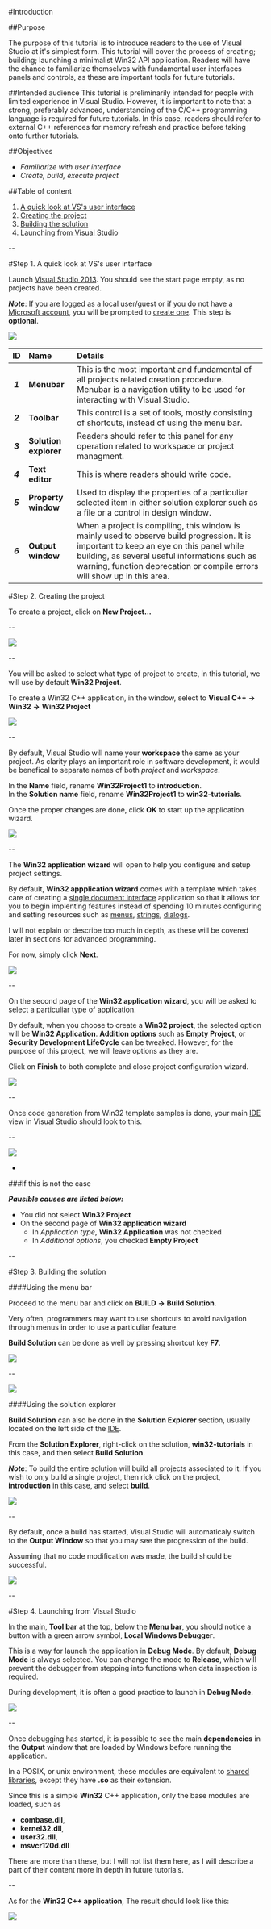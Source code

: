 #Introduction

##Purpose

The purpose of this tutorial is to introduce readers to the use of Visual Studio at it's simplest form. This tutorial will cover the process of creating; building; launching a minimalist Win32 API application. Readers will have the chance to familiarize themselves with fundamental user interfaces panels and controls, as these are important tools for future tutorials.

##Intended audience
This tutorial is preliminarily intended for people with limited experience in Visual Studio. However, it is important to note that a strong, preferably advanced, understanding of the C/C++ programming language is required for future tutorials.
In this case, readers should refer to external C++ references for memory refresh and practice before taking onto further tutorials.

##Objectives
* *Familiarize with user interface*
* *Create, build, execute project*

##Table of content
1. [A quick look at VS's user interface](#step-1-a-quick-look-at-vss-user-interface)
2. [Creating the project](#step-2-creating-the-project)
3. [Building the solution](#step-3-building-the-solution)
4. [Launching from Visual Studio](#step-4-launching-from-visual-studio)

--

#Step 1. A quick look at VS's user interface

Launch [Visual Studio 2013](https://www.visualstudio.com/en-us/downloads/download-visual-studio-vs.aspx). You should see the start page empty, as no projects have been created.  

***Note***: If you are logged as a local user/guest or if you do not have a [Microsoft account](http://en.wikipedia.org/wiki/Microsoft_account), you will be prompted to [create one](https://login.live.com/). This step is **optional**.

![](images/visual-studio-introduction-2.png)

|ID|Name|Details|
|:--:|:--|:--|
|**_1_** | **Menubar** | This is the most important and fundamental of all projects related creation procedure. Menubar is a navigation utility to be used for interacting with Visual Studio. |
|**_2_** | **Toolbar** | This control is a set of tools, mostly consisting of shortcuts, instead of using the menu bar. |
|**_3_** | **Solution explorer** | Readers should refer to this panel for any operation related to workspace or project managment. |
|**_4_** | **Text editor** | This is where readers should write code. |
|**_5_** | **Property window** | Used to display the properties of a particuliar selected item in either solution explorer such as a file or a control in design window. |
|**_6_** | **Output window** | When a project is compiling, this window is mainly used to observe build progression. It is important to keep an eye on this panel while building, as several useful informations such as warning, function deprecation or compile errors will show up in this area. |

#Step 2. Creating the project

To create a project, click on **New Project...**

--

![](images/visual-studio.png)

--

You will be asked to select what type of project to create, in this tutorial, we will use by default **Win32 Project**.  

To create a Win32 C++ application, in the window, select to **Visual C++** **→** **Win32** **→** **Win32 Project**

![](images/new-project.png)


--

By default, Visual Studio will name your **workspace** the same as your project. As clarity plays an important role in software development, it would be benefical to separate names of both *project* and *workspace*.  

In the **Name** field, rename **Win32Project1** to **introduction**.  
In the **Solution name** field, rename **Win32Project1** to **win32-tutorials**.

Once the proper changes are done, click **OK** to start up the application wizard.


![](images/new-project-2.png)

--

The **Win32 application wizard** will open to help you configure and setup project settings.  

By default, **Win32 appplication wizard** comes with a template which takes care of creating a [single document interface](http://en.wikipedia.org/wiki/Single_document_interface) application so that it allows for you to begin implenting features instead of spending 10 minutes configuring and setting resources such as [menus](https://msdn.microsoft.com/en-us/library/windows/desktop/ms647553(v=vs.85).aspx), [strings](https://msdn.microsoft.com/en-us/library/windows/desktop/ms647465(v=vs.85).aspx), [dialogs](https://msdn.microsoft.com/en-us/library/windows/desktop/ms644994(v=vs.85).aspx).  

I will not explain or describe too much in depth, as these will be covered later in sections for advanced programming.

For now, simply click **Next**.

![](images/win32-app-wizard.png)

--

On the second page of the **Win32 application wizard**, you will be asked to select a particuliar type of application.

By default, when you choose to create a **Win32 project**, the selected option will be **Win32 Application**. **Addition options** such as **Empty Project**, or **Security Development LifeCycle** can be tweaked. However, for the purpose of this project, we will leave options as they are.

Click on **Finish** to both complete and close project configuration wizard.


![](images/win32-app-wizard-2.png)

--

Once code generation from Win32 template samples is done, your main [IDE](http://en.wikipedia.org/wiki/Integrated_development_environment) view in Visual Studio should look to this.

--

![](images/visual-studio-introduction.png)

-

###If this is not the case

***Pausible causes are listed below:***

* You did not select **Win32 Project**
* On the second page of **Win32 application wizard**
  * In *Application type*, **Win32 Application** was not checked
  * In *Additional options*, you checked **Empty Project**  


--

#Step 3. Building the solution

####Using the menu bar

Proceed to the menu bar and click on **BUILD** **→** **Build Solution**.  

Very often, programmers may want to use shortcuts to avoid navigation through menus in order to use a particuliar feature.

**Build Solution** can be done as well by pressing shortcut key **F7**.

![](images/menu-build.png)

--

![](images/build-solution.png)

####Using the solution explorer

**Build Solution** can also be done in the **Solution Explorer** section, usually located on the left side of the [IDE](http://en.wikipedia.org/wiki/Integrated_development_environment).

From the **Solution Explorer**, right-click on the solution, **win32-tutorials** in this case,  and then select **Build Solution**.  

***Note***:  To build the entire solution will build all projects associated to it. If you wish to on;y build a single project, then rick click on the project, **introduction** in this case, and select **build**.

![](images/build-rmb.png)

--

By default, once a build has started, Visual Studio will automaticaly switch to the **Output Window** so that you may see the progression of the build.

Assuming that no code modification was made, the build should be successful.

![](images/build-output.png)

--

#Step 4. Launching from Visual Studio

In the main, **Tool bar** at the top, below the **Menu bar**, you should notice a button with a green arrow symbol, **Local Windows Debugger**.

This is a way for launch the application in **Debug Mode**. By default, **Debug Mode** is always selected. You can change the mode to **Release**, which will prevent the debugger from stepping into functions when data inspection is required.

During development, it is often a good practice to launch in **Debug Mode**.

![](images/ribbon.png)

--

Once debugging has started, it is possible to see the main **dependencies** in the **Output** window that are loaded by Windows before running the application.  

In a POSIX, or unix environment, these modules are equivalent to [shared libraries](http://en.wikipedia.org/wiki/Library_%28computing%29#Shared_libraries), except they have **\.so** as their extension.

Since this is a simple **Win32** C++ application,  only the base modules are loaded, such as 

* **combase.dll**, 
* **kernel32.dll**, 
* **user32.dll**, 
* **msvcr120d.dll**  

There are more than these, but I will not list them here, as I will describe a part of their content more in depth in future tutorials.

--

As for the **Win32 C++ application**, The result should look like this:

![](images/window.PNG)
